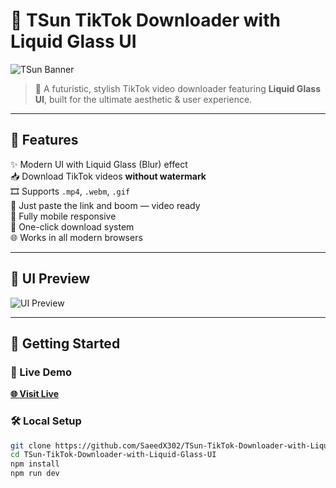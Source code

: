 # 🌊 TSun TikTok Downloader with Liquid Glass UI

![TSun Banner](https://blogger.googleusercontent.com/img/a/AVvXsEhJ4_XWR1MJVvFMuZAdwKMwjxrV9NpviUQzrZyeKPJ-TEF5ieRkX7bkDtDC3UohpUAqofHLKg15-DTO8preKYv_z57x19FrdlipnCgVh-NtlEXgBCKb0p14VUxlkGVHNpmUvxJCPuZTGp4DKARNoGOnsF56taGjXCGa7k0YpRGMU7mIC3BPyBFpDr8bd8Q-=s1138)

> 🚀 A futuristic, stylish TikTok video downloader featuring **Liquid Glass UI**, built for the ultimate aesthetic & user experience.

---

## 🧠 Features

✨ Modern UI with Liquid Glass (Blur) effect  
📥 Download TikTok videos **without watermark**  
🎞️ Supports `.mp4`, `.webm`, `.gif`  
🔗 Just paste the link and boom — video ready  
📱 Fully mobile responsive  
💾 One-click download system  
🌐 Works in all modern browsers

---

## 📸 UI Preview

![UI Preview](https://i.postimg.cc/R0BkzG73/image.png)

---

## 🚀 Getting Started

### 🔗 Live Demo
**[🌐 Visit Live](http://tiktokvideodownloder.vercel.app/)**

### 🛠️ Local Setup

```bash
git clone https://github.com/SaeedX302/TSun-TikTok-Downloader-with-Liquid-Glass-UI.git
cd TSun-TikTok-Downloader-with-Liquid-Glass-UI
npm install
npm run dev
